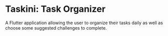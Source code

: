 # Taskini: Task Organizer

A Flutter application allowing the user to organize their tasks daily as well as choose some suggested challenges to complete.
